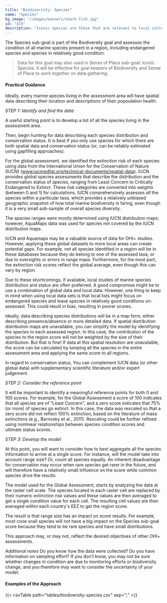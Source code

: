 ```yaml
---
title: "Biodiversity: Species"
name: "Species"
bg_image: "/images/banners/shark-fish.jpg"
id: "ICO"
description: "Iconic species are those that are relevant to local cultural identity (e.g. through a species' relationship to traditional activities). This sub-goal assesses how well those species are conserved."
---
```


The Species sub-goal is part of the Biodiversity goal and assesses the condition of all marine species present in a region, including endangered species and species in relatively good condition.

> Data for this goal may also used in Sense of Place sub-goal: Iconic Species. It will be effective for goal keepers of Biodiversity and Sense of Place to work together on data gathering.

#### Practical Guidance

Ideally, every marine species living in the assessment area will have spatial data describing their location and descriptions of their popoulation health.

*_STEP 1: Identify and find the data_*

A useful starting point is to develop a list of all the species living in the assessment area.  

Then, begin hunting for data describing each species distribution and conservation status. It is best if you only use species for which there are both spatial data and conservation status (or, can be reliably estimated using gapfilling approaches). 

For the global assessment, we identified the extinction risk of each species using data from the International Union for the Conservation of Nature (IUCN) (www.iucnredlist.org/technical-documents/spatial-data). IUCN provides global species assessments that describe the distribution and the conservation status of species, ranging from Least Concern to Critically Endangered to Extinct. These risk categories are converted into weights (between 0 and 1) for calculations. IUCN comprehensively assesses *all* the species within a particular taxa, which provides a relatively unbiased geographic snapshot of how total marine biodiversity is faring, even though it is a very small sub-sample of overall species diversity.

The species ranges were mostly determined using IUCN distribution maps; however, AquaMaps data was used for species not covered by the IUCN distribution maps. 

IUCN and Aquamaps may be a valuable source of data for OHI+ studies.  However, applying these global datasets to more local areas can create potential gaps. For example, not all species identified in a region will be in these databases because they do belong to one of the assessed taxa, or due to oversights or errors in range maps. Furthermore, for the most part, the extinction risk scores reflect the global average, even though this can vary by region. 

Due to these shortcomings, if available, local studies of marine species distribution and status are often preferred. A good compromise might be to use a combination of global data and local data. However, one thing to keep in mind when using local data sets is that local lists might focus on endangered species and leave species in relatively good conditions un-assessed. This could result in bias, resulting in poorer scores.  

Ideally, data describing species distributions will be in a map form, either describing presence/absence or more detailed data. If spatial distribution distribution maps are unavailable, you can simplify the model by identifying the species to each assessed region. In this case, the contribution of the species to the region score will not be weighted by the size of their distribution. But that is fine! If data at this spatial resolution are unavailable, the score can be calculated by lumping all the species in the entire assessment area and applying the same score to all regions.  

In regard to conservation status, You can complement IUCN data (or other global data) with supplementary scientific literature and/or expert judgement.

*_STEP 2: Consider the reference point_*

It will be important to identify a meaningful reference points for both 0 and 100 scores.  For example, for the Global Assessment a score of 100 indicates that all species are of "Least Concern", and a zero score indicates that 75% (or more) of species go extinct. In this case, the data was rescaled so that a zero score did not reflect 100% extinction, based on the literature of mass extinctions (e.g., Barnosky et al., 2011).  Rescaling could be further refined using nonlinear relationships between species condition scores and ultimate status scores.

*_STEP 3: Develop the model_*

At this point, you will want to consider how to best aggregate all the species information to arrive at a single score.  For instance, will the model take into account range size? Or, count all species equally. An inherent disadvantage for conservation may occur when rare species get rarer in the future, and will therefore have a relatively small influence on the score while common species drive the results.

The model used for the Global Assessment, starts by analyzing the data at the raster cell scale. The species located in each raster cell are replaced by their numeric extinction risk values and these values are then averaged to get a single condition value for each cell.  The resulting cell values are then averaged within each country's EEZ to get the region score.  

The result is that range size has an impact on score results. For example, most cone snail species will not have a big impact on the Species sub-goal score because they tend to be rare species and have small distributions. 

This approach may, or may not, reflect the desired objectives of other OHI+ assessments.

*_Additional notes_*
Do you know how the data were collected? Do you have information on sampling effort? If you don’t know, you may not be sure whether changes in condition are due to monitoring efforts or biodiversity change, and you therefore may want to consider the uncertainty of your model.


#### Examples of the Approach
{{< csvTable path="tables/biodiversity-species.csv" sep=";" >}}

